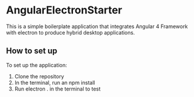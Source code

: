 # AngularElectronStarter

This is a simple boilerplate application that integrates Angular 4 Framework with electron to produce hybrid desktop applications.

## How to set up

To set up the application:
1. Clone the repository
2. In the terminal, run an npm install
3. Run electron . in the terminal to test



